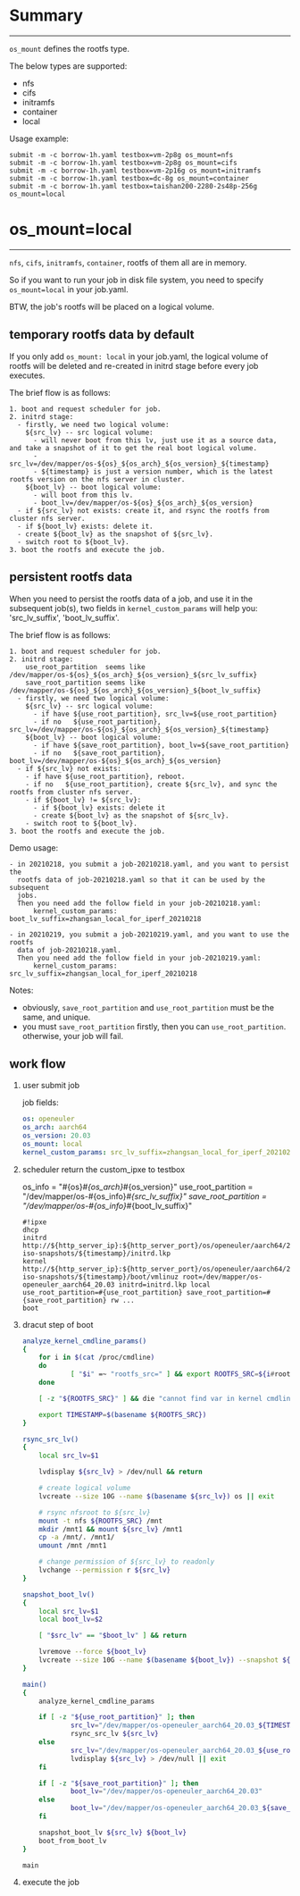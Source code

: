 # Summary
---------

`os_mount` defines the rootfs type.

The below types are supported:
  - nfs
  - cifs
  - initramfs
  - container
  - local

Usage example:

  ```shell
  submit -m -c borrow-1h.yaml testbox=vm-2p8g os_mount=nfs
  submit -m -c borrow-1h.yaml testbox=vm-2p8g os_mount=cifs
  submit -m -c borrow-1h.yaml testbox=vm-2p16g os_mount=initramfs
  submit -m -c borrow-1h.yaml testbox=dc-8g os_mount=container
  submit -m -c borrow-1h.yaml testbox=taishan200-2280-2s48p-256g os_mount=local
  ```

# os_mount=local
----------------

`nfs`, `cifs`, `initramfs`, `container`, rootfs of them all are in memory.

So if you want to run your job in disk file system, you need to specify `os_mount=local` in your job.yaml.

BTW, the job's rootfs will be placed on a logical volume.


## temporary rootfs data by default

If you only add `os_mount: local` in your job.yaml, the logical volume of rootfs will be deleted and re-created in initrd stage before every job executes.

The brief flow is as follows:

  ```
  1. boot and request scheduler for job.
  2. initrd stage:
    - firstly, we need two logical volume:
      ${src_lv} -- src logical volume:
        - will never boot from this lv, just use it as a source data, and take a snapshot of it to get the real boot logical volume.
        - src_lv=/dev/mapper/os-${os}_${os_arch}_${os_version}_${timestamp}
        - ${timestamp} is just a version number, which is the latest rootfs version on the nfs server in cluster.
      ${boot_lv} -- boot logical volume:
        - will boot from this lv.
        - boot_lv=/dev/mapper/os-${os}_${os_arch}_${os_version}
    - if ${src_lv} not exists: create it, and rsync the rootfs from cluster nfs server.
    - if ${boot_lv} exists: delete it.
    - create ${boot_lv} as the snapshot of ${src_lv}.
    - switch root to ${boot_lv}.
  3. boot the rootfs and execute the job.
  ```

## persistent rootfs data

When you need to persist the rootfs data of a job, and use it in the subsequent job(s), two fields in `kernel_custom_params` will help you: 'src_lv_suffix', 'boot_lv_suffix'.

The brief flow is as follows:

  ```
  1. boot and request scheduler for job.
  2. initrd stage:
      use_root_partition  seems like /dev/mapper/os-${os}_${os_arch}_${os_version}_${src_lv_suffix}
      save_root_partition seems like /dev/mapper/os-${os}_${os_arch}_${os_version}_${boot_lv_suffix}
    - firstly, we need two logical volume:
      ${src_lv} -- src logical volume:
        - if have ${use_root_partition}, src_lv=${use_root_partition}
        - if no   ${use_root_partition}, src_lv=/dev/mapper/os-${os}_${os_arch}_${os_version}_${timestamp}
      ${boot_lv} -- boot logical volume:
        - if have ${save_root_partition}, boot_lv=${save_root_partition}
        - if no   ${save_root_partition}, boot_lv=/dev/mapper/os-${os}_${os_arch}_${os_version}
    - if ${src_lv} not exists:
      - if have ${use_root_partition}, reboot.
      - if no   ${use_root_partition}, create ${src_lv}, and sync the rootfs from cluster nfs server.
      - if ${boot_lv} != ${src_lv}:
        - if ${boot_lv} exists: delete it
        - create ${boot_lv} as the snapshot of ${src_lv}.
      - switch root to ${boot_lv}.
  3. boot the rootfs and execute the job.
  ```

Demo usage:

  ```
  - in 20210218, you submit a job-20210218.yaml, and you want to persist the
    rootfs data of job-20210218.yaml so that it can be used by the subsequent
    jobs.
    Then you need add the follow field in your job-20210218.yaml:
        kernel_custom_params: boot_lv_suffix=zhangsan_local_for_iperf_20210218

  - in 20210219, you submit a job-20210219.yaml, and you want to use the rootfs
    data of job-20210218.yaml.
    Then you need add the follow field in your job-20210219.yaml:
        kernel_custom_params: src_lv_suffix=zhangsan_local_for_iperf_20210218
  ```

Notes:
  - obviously, `save_root_partition` and `use_root_partition` must be the same, and unique.
  - you must `save_root_partition` firstly, then you can `use_root_partition`. otherwise, your job will fail.

## work flow

1. user submit job

    job fields:
    ```yaml
    os: openeuler
    os_arch: aarch64
    os_version: 20.03
    os_mount: local
    kernel_custom_params: src_lv_suffix=zhangsan_local_for_iperf_20210218 boot_lv_suffix=zhangsan_local_for_iperf_20210219
    ```

2. scheduler return the custom_ipxe to testbox

    os_info = "#{os}_#{os_arch}_#{os_version}"
    use_root_partition  = "/dev/mapper/os-#{os_info}_#{src_lv_suffix}"
    save_root_partition = "/dev/mapper/os-#{os_info}_#{boot_lv_suffix}"
    ```
    #!ipxe
    dhcp
    initrd http://${http_server_ip}:${http_server_port}/os/openeuler/aarch64/20.03-iso-snapshots/${timestamp}/initrd.lkp
    kernel http://${http_server_ip}:${http_server_port}/os/openeuler/aarch64/20.03-iso-snapshots/${timestamp}/boot/vmlinuz root=/dev/mapper/os-openeuler_aarch64_20.03 initrd=initrd.lkp local use_root_partition=#{use_root_partition} save_root_partition=#{save_root_partition} rw ...
    boot
    ```

3. dracut step of boot

    ```bash
    analyze_kernel_cmdline_params()
    {
        for i in $(cat /proc/cmdline)
        do
                [ "$i" =~ "rootfs_src=" ] && export ROOTFS_SRC=${i#rootfs_src=}
        done

        [ -z "${ROOTFS_SRC}" ] && die "cannot find var in kernel cmdline params: rootfs_src"

        export TIMESTAMP=$(basename ${ROOTFS_SRC})
    }

    rsync_src_lv()
    {
        local src_lv=$1

        lvdisplay ${src_lv} > /dev/null && return

        # create logical volume
        lvcreate --size 10G --name $(basename ${src_lv}) os || exit

        # rsync nfsroot to ${src_lv}
        mount -t nfs ${ROOTFS_SRC} /mnt
        mkdir /mnt1 && mount ${src_lv} /mnt1
        cp -a /mnt/. /mnt1/
        umount /mnt /mnt1

        # change permission of ${src_lv} to readonly
        lvchange --permission r ${src_lv}
    }

    snapshot_boot_lv()
    {
        local src_lv=$1
        local boot_lv=$2

        [ "$src_lv" == "$boot_lv" ] && return

        lvremove --force ${boot_lv}
        lvcreate --size 10G --name $(basename ${boot_lv}) --snapshot ${src_lv} || exit
    }

    main()
    {
        analyze_kernel_cmdline_params

        if [ -z "${use_root_partition}" ]; then
                src_lv="/dev/mapper/os-openeuler_aarch64_20.03_${TIMESTAMP}"
                rsync_src_lv ${src_lv}
        else
                src_lv="/dev/mapper/os-openeuler_aarch64_20.03_${use_root_partition}"
                lvdisplay ${src_lv} > /dev/null || exit
        fi

        if [ -z "${save_root_partition}" ]; then
                boot_lv="/dev/mapper/os-openeuler_aarch64_20.03"
        else
                boot_lv="/dev/mapper/os-openeuler_aarch64_20.03_${save_root_partition}"
        fi

        snapshot_boot_lv ${src_lv} ${boot_lv}
        boot_from_boot_lv
    }

    main
    ```

4. execute the job
